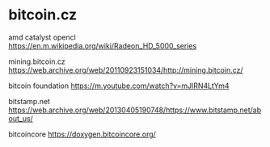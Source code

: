 bitcoin.cz
==========

amd catalyst opencl 
https://en.m.wikipedia.org/wiki/Radeon_HD_5000_series

mining.bitcoin.cz 
https://web.archive.org/web/20110923151034/http://mining.bitcoin.cz/

bitcoin foundation 
https://m.youtube.com/watch?v=mJlRN4LtYm4

bitstamp.net
https://web.archive.org/web/20130405190748/https://www.bitstamp.net/about_us/

bitcoincore
https://doxygen.bitcoincore.org/
